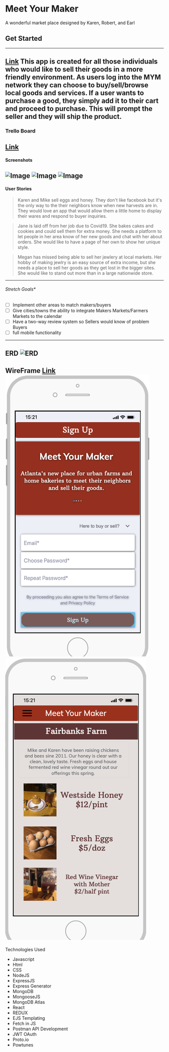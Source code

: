 # Meet Your Maker
A wonderful market place designed by Karen, Robert, and Earl

## Get Started
---
[Link](InsertLinkHere)
 This app is created for all those individuals who would like to sell their goods in a more friendly environment. As users log into the MYM network they can choose to buy/sell/browse local goods and services. If a user wants to purchase a good, they simply add it to their cart and proceed to purchase. This will prompt the seller and they will ship the product. 
---

### Trello Board
[Link](https://trello.com/b/8J1SKHlY/workingtitle)
---

#### Screenshots
![Image](public/images/sShot1.png)
![Image](public/images/sShot2.png)
![Image](public/images/sShot3.png)
---

#### User Stories
 >Karen and Mike sell eggs and honey. They don't like facebook but it's the only way to the their neighbors know when new harvests are in. They would love an app that would allow them a little home to display their wares and respond to buyer inquiries.
 
 >Jane is laid off from her job due to Covid19. She bakes cakes and cookies and could sell them for extra money. She needs a platform to let people in her area know of her new goods and chat with her about orders. She would like to have a page of her own to show her unique style.
 
 >Megan has missed being able to sell her jewlery at local markets. Her hobby of making jewlry is an easy source of extra income, but she needs a place to sell her goods as they get lost in the bigger sites. She would like to stand out more than in a large nationwide store. 
---

###### Stretch Goals*
- [ ] Implement other areas to match makers/buyers
- [ ] Give cities/towns the ability to integrate Makers Markets/Farmers Markets to the calendar
- [ ] Have a two-way review system so Sellers would know of problem Buyers
- [ ] full mobile functionality
---

ERD
![ERD](public/images/Origional_ERD.png)
---

WireFrame
[Link](https://share.proto.io/LMSOX5/) 
![Image](public/images/WFSS1.png)
![Image](public/images/WFSS2.png)
---

Technologies Used
- Javascript
- Html
- CSS
- NodeJS
- ExpressJS
- Express Generator
- MongoDB
- MongooseJS
- MongoDB Atlas
- React
- REDUX
- EJS Templating
- Fetch in JS
- Postman API Development
- JWT OAuth
- Proto.io
- Powtunes